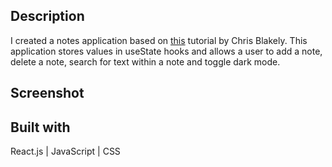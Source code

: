 ## Description

I created a notes application based on [this](https://www.youtube.com/watch?v=8KB3DHI-QbM&t=917s) tutorial by Chris Blakely. This application stores values in useState hooks and allows a user to add a note, delete a note, search for text within a note and toggle dark mode. 

## Screenshot

## Built with

React.js | JavaScript | CSS
